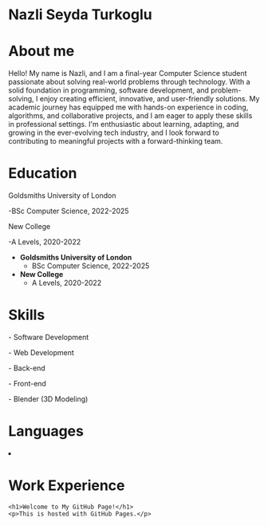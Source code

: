 # Nazli Seyda Turkoglu

# About me

<p>Hello! My name is Nazli, and I am a final-year Computer Science student passionate about solving real-world problems through technology. With a solid foundation in programming, software development, and problem-solving, I enjoy creating efficient, innovative, and user-friendly solutions. My academic journey has equipped me with hands-on experience in coding, algorithms, and collaborative projects, and I am eager to apply these skills in professional settings. I'm enthusiastic about learning, adapting, and growing in the ever-evolving tech industry, and I look forward to contributing to meaningful projects with a forward-thinking team.</p>

# Education

<p>Goldsmiths University of London</p>
<p>-BSc Computer Science, 2022-2025</p>
<p>New College</p>
<p>-A Levels, 2020-2022</p>

<ul>
    <li>
        <strong>Goldsmiths University of London</strong>
        <ul>
            <li>BSc Computer Science, 2022-2025</li>
        </ul>
    </li>
    <li>
        <strong>New College</strong>
        <ul>
            <li>A Levels, 2020-2022</li>
        </ul>
    </li>
</ul>

# Skills

<p>- Software Development</p>
<p>- Web Development</p>
<p>- Back-end</p>
<p>- Front-end</p>
<p>- Blender (3D Modeling) </p>

# Languages

<li></li>

# Work Experience

    <h1>Welcome to My GitHub Page!</h1>
    <p>This is hosted with GitHub Pages.</p>

</body>
</html>
